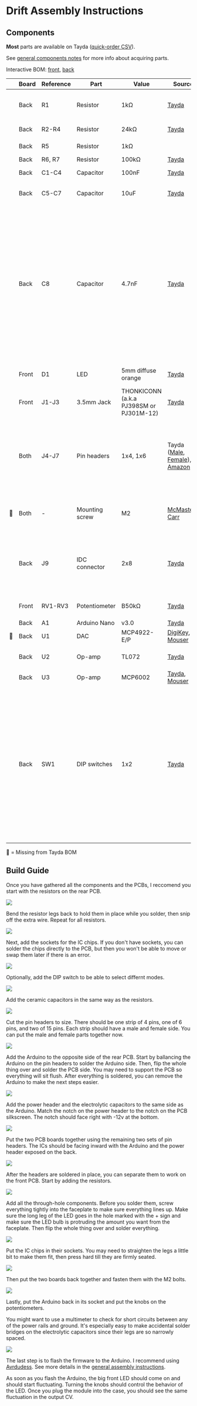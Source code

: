 # Drift Assembly Instructions

## Components

**Most** parts are available on Tayda ([quick-order CSV](https://freemodular.org/modules/Drift/fm_drift_tayda_bom.csv)).

See [general components notes](https://quinnfreedman.github.io/modular/docs/components) for more info about acquiring parts.

Interactive BOM: [front](https://quinnfreedman.github.io/fm-artifacts/Drift/drift_pcb_front_interactive_bom.html), [back](https://quinnfreedman.github.io/fm-artifacts/Drift/drift_pcb_back_interactive_bom.html)

|    | Board | Reference | Part             | Value                                   | Source  | Comment |
| -- | ----- | --------- | ---------------- | --------------------------------------- | ------- | ------- |
|    | Back  | R1        | Resistor         | 1kΩ                                     | [Tayda](https://www.taydaelectronics.com/10-x-resistor-1k-ohm-1-4w-1-metal-film-pkg-of-10.html) | Determines output impedance. Any value is fine. |
|    | Back  | R2-R4     | Resistor         | 24kΩ                                    | [Tayda](https://www.taydaelectronics.com/resistors/1-4w-metal-film-resistors/10-x-resistor-24k-ohm-1-4w-1-metal-film-pkg-of-10.html) | R4 should be 1/2 RV3. |
|    | Back  | R5        | Resistor         | 1kΩ                                     |         | Controls LED brightness. |
|    | Back  | R6, R7    | Resistor         | 100kΩ                                   | [Tayda](https://www.taydaelectronics.com/resistors/1-4w-metal-film-resistors/10-x-resistor-100k-ohm-1-4w-1-metal-film-pkg-of-10.html) | |
|    | Back  | C1-C4     | Capacitor        | 100nF                                   | [Tayda](https://www.taydaelectronics.com/capacitors/ceramic-disc-capacitors/a-553-0-1uf-50v-ceramic-disc-capacitor-pkg-of-10.html) | Power filtering and decoupling |
|    | Back  | C5-C7     | Capacitor        | 10uF                                    | [Tayda](https://www.taydaelectronics.com/10uf-16v-85c-radial-electrolytic-capacitor.html) | Power supply noise filtering capacitor |
|    | Back  | C8        | Capacitor        | 4.7nF                                   | [Tayda](https://www.taydaelectronics.com/capacitors/ceramic-disc-capacitors/a-553-0-1uf-50v-ceramic-disc-capacitor-pkg-of-10.html) | **Optional:** This capacitor creates a 1.25kHz lowpass filter with R3 which is applied to the output to smooth out the relatively slow digital sample rate of this module. You can try different values for a smoother signal or leave this out entirely if you don't mind some high-frequency artifacts. |
|    | Front | D1        | LED              | 5mm diffuse orange                      | [Tayda](https://www.taydaelectronics.com/leds/round-leds/5mm-leds/led-5mm-yellow.html) | Any standard 5mm LED will work here. |
|    | Front | J1-J3     | 3.5mm Jack       | THONKICONN (a.k.a PJ398SM or PJ301M-12) | [Tayda](https://www.taydaelectronics.com/pj-3001f-3-5-mm-mono-phone-jack.html) | |
|    | Both  | J4-J7     | Pin headers      | 1x4, 1x6                                | Tayda ([Male](https://www.taydaelectronics.com/40-pin-2-54-mm-single-row-pin-header-strip.html), [Female](https://www.taydaelectronics.com/40-pin-2-54-mm-single-row-female-pin-header.html)), [Amazon](https://www.amazon.com/gp/product/B074HVBTZ4) | Solder the two boards directly together using the male headers or make them detachable using a male/female pair. |
| 🔴 | Both  | -         | Mounting screw   | M2                                      | [McMaster-Carr](https://www.mcmaster.com/products/screws/socket-head-screws~/system-of-measurement~metric/thread-size~m2/) | **Optional:** add an M2 screw or standoff to hold the two PCBs firmly together. |
|    | Back  | J9        | IDC connector    | 2x8                                     | [Tayda](https://www.taydaelectronics.com/16-pin-box-header-connector-2-54mm.html) | Eurorack power header. Can use two rows of male pin headers or a shrouded connector (recommended). |
|    | Front | RV1-RV3   | Potentiometer    | B50kΩ                                   | [Tayda](https://www.taydaelectronics.com/potentiometer-variable-resistors/rotary-potentiometer/linear/50k-ohm-linear-taper-potentiometer-d-shaft-pcb-9mm.html) | Any value is fine. Just match R4 accordingly. |
|    | Back  | A1        | Arduino Nano     | v3.0                                    | [Tayda](https://www.taydaelectronics.com/type-c-nano-3-0-controller-compatible-with-arduino-nano.html) | |
| 🔴 | Back  | U1        | DAC              | MCP4922-E/P                             | [DigiKey](https://www.digikey.com/en/products/detail/microchip-technology/MCP4922-E-P/716251), [Mouser](https://mou.sr/4cwtePf) | |
|    | Back  | U2        | Op-amp           | TL072                                   | [Tayda](https://www.taydaelectronics.com/tl072-low-noise-j-fet-dual-op-amp-ic.html) | TL082 is probably fine too |
|    | Back  | U3        | Op-amp           | MCP6002                                 | [Tayda](https://www.taydaelectronics.com/mcp6002-single-supply-cmos-ic.html), [Mouser](https://mou.sr/4cwtePf) | |
|    | Back  | SW1       | DIP switches     | 1x2                                     | [Tayda](https://www.taydaelectronics.com/black-dip-switch-2-positions-gold-plated-contacts-top-actuated.html) | **Optional:** configuration switches to select noise algorithm. Leave unconnected for the default Perlin noise. You can solder a wire to bridge pairs 1 and/or 2 to select a different mode, or use pair of switches if you want to be able to change it later. See the manual for how to select algorithms. |

🔴 = Missing from Tayda BOM

## Build Guide

Once you have gathered all the components and the PCBs, I reccomend you start with the resistors on the rear PCB.

![](images/tutorial_01.jpg)

Bend the resistor legs back to hold them in place while you solder, then snip off the extra wire. Repeat for all resistors. 

![](images/tutorial_02.jpg)

Next, add the sockets for the IC chips. If you don't have sockets, you can solder the chips directly to the PCB, but then you won't be able to move or swap them later if there is an error.

![](images/tutorial_03.jpg)

Optionally, add the DIP switch to be able to select differnt modes.

![](images/tutorial_04.jpg)

Add the ceramic capacitors in the same way as the resistors.

![](images/tutorial_05.jpg)

Cut the pin headers to size. There should be one strip of 4 pins, one of 6 pins, and two of 15 pins. Each strip should have a male and female side. You can put the male and female parts together now.

![](images/tutorial_06.jpg)

Add the Arduino to the opposite side of the rear PCB. Start by ballancing the Arduino on the pin headers to solder the Arduino side. Then, flip the whole thing over and solder the PCB side. You may need to support the PCB so everything will sit flush. After everything is soldered, you can remove the Arduino to make the next steps easier.

![](images/tutorial_07.jpg)

Add the power header and the electrolytic capacitors to the same side as the Arduino. Match the notch on the power header to the notch on the PCB silkscreen. The notch should face right with -12v at the bottom.

![](images/tutorial_08.jpg)

Put the two PCB boards together using the remaining two sets of pin headers. The ICs should be facing inward with the Arduino and the power header exposed on the back.

![](images/tutorial_09.jpg)

After the headers are soldered in place, you can separate them to work on the front PCB. Start by adding the resistors.

![](images/tutorial_10.jpg)

Add all the through-hole components. Before you solder them, screw everything tightly into the faceplate to make sure everything lines up. Make sure the long leg of the LED goes in the hole marked with the + sign and make sure the LED bulb is protruding the amount you want from the faceplate. Then flip the whole thing over and solder everything.

![](images/tutorial_11.jpg)

Put the IC chips in their sockets. You may need to straighten the legs a little bit to make them fit, then press hard till they are firmly seated.

![](images/tutorial_12.jpg)

Then put the two boards back together and fasten them with the M2 bolts.

![](images/tutorial_13.jpg)

Lastly, put the Arduino back in its socket and put the knobs on the potentiometers.

You might want to use a multimeter to check for short circuits between any of the power rails and ground. It's especially easy to make accidental solder bridges on the electrolytic capacitors since their legs are so narrowly spaced.

![](../../../docs/images/avrdudess_instructions.svg)

The last step is to flash the firmware to the Arduino. I recommend using [Avrdudess](https://github.com/ZakKemble/AVRDUDESS). See more details in the [general assembly instructions](https://quinnfreedman.github.io/modular/docs/assembly).

As soon as you flash the Arduino, the big front LED should come on and should start fluctuating. Turning the knobs should control the behavior of the LED. Once you plug the module into the case, you should see the same fluctuation in the output CV.
